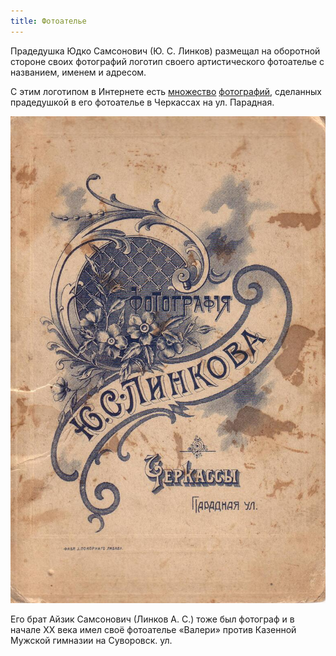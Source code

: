 ```yaml
---
title: Фотоателье
---
```

Прадедушка Юдко Самсонович (Ю. С. Линков) размещал на оборотной стороне
своих фотографий логотип своего артистического фотоателье с названием,
именем и адресом.

С этим логотипом в Интернете есть
[множество](https://www.google.com/search?q="Линков+Ю+С")
[фотографий](https://www.google.com/search?q="Ю+С+Линков"),
сделанных прадедушкой в его фотоателье в Черкассах на ул. Парадная.

![logo](/files/judka/photo/praded/photo0002.jpg)

Его брат Айзик Самсонович (Линков А. С.)
тоже был фотограф и в начале XX века имел своё фотоателье
«Валери» против Казенной Мужской гимназии на Суворовск. ул.
